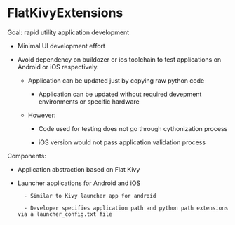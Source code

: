 # FlatKivyExtensions


Goal: rapid utility application development

- Minimal UI development effort

- Avoid dependency on buildozer or ios toolchain to test applications on Android or iOS respectively.

    - Application can be updated just by copying raw python code 

        - Application can be updated without required devepment environments or specific hardware

     - However: 
        
         - Code used for testing does not go through cythonization process

         - iOS version would not pass application validation process


Components:

- Application abstraction based on Flat Kivy

- Launcher applications for Android and iOS

        - Similar to Kivy launcher app for android

        - Developer specifies application path and python path extensions via a launcher_config.txt file

